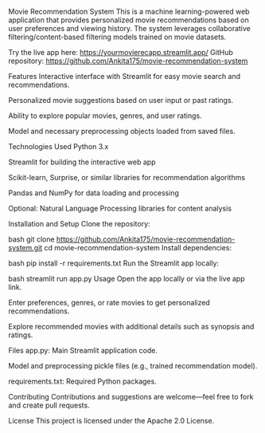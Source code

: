 Movie Recommendation System
This is a machine learning-powered web application that provides personalized movie recommendations based on user preferences and viewing history. The system leverages collaborative filtering/content-based filtering models trained on movie datasets.

Try the live app here: https://yourmovierecapp.streamlit.app/
GitHub repository: https://github.com/Ankita175/movie-recommendation-system

Features
Interactive interface with Streamlit for easy movie search and recommendations.

Personalized movie suggestions based on user input or past ratings.

Ability to explore popular movies, genres, and user ratings.

Model and necessary preprocessing objects loaded from saved files.

Technologies Used
Python 3.x

Streamlit for building the interactive web app

Scikit-learn, Surprise, or similar libraries for recommendation algorithms

Pandas and NumPy for data loading and processing

Optional: Natural Language Processing libraries for content analysis

Installation and Setup
Clone the repository:

bash
git clone https://github.com/Ankita175/movie-recommendation-system.git
cd movie-recommendation-system
Install dependencies:

bash
pip install -r requirements.txt
Run the Streamlit app locally:

bash
streamlit run app.py
Usage
Open the app locally or via the live app link.

Enter preferences, genres, or rate movies to get personalized recommendations.

Explore recommended movies with additional details such as synopsis and ratings.

Files
app.py: Main Streamlit application code.

Model and preprocessing pickle files (e.g., trained recommendation model).

requirements.txt: Required Python packages.

Contributing
Contributions and suggestions are welcome—feel free to fork and create pull requests.

License
This project is licensed under the Apache 2.0 License.
